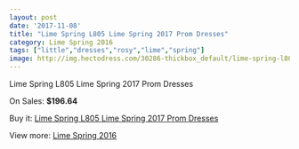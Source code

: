 ```yaml
---
layout: post
date: '2017-11-08'
title: "Lime Spring L805 Lime Spring 2017 Prom Dresses"
category: Lime Spring 2016
tags: ["little","dresses","rosy","lime","spring"]
image: http://img.hectodress.com/30286-thickbox_default/lime-spring-l805-lime-spring-2012-prom-dresses.jpg
---
```

Lime Spring L805 Lime Spring 2017 Prom Dresses

On Sales: **$196.64**
<a href="https://www.hectodress.com/lime-spring-2013/13925-lime-spring-l805-lime-spring-2012-prom-dresses.html"><amp-img layout="responsive" width="600" height="600" src="//img.hectodress.com/30286-thickbox_default/lime-spring-l805-lime-spring-2012-prom-dresses.jpg" alt="Lime Spring L805 Lime Spring 2017 Prom Dresses 0" /></a>
<a href="https://www.hectodress.com/lime-spring-2013/13925-lime-spring-l805-lime-spring-2012-prom-dresses.html"><amp-img layout="responsive" width="600" height="600" src="//img.hectodress.com/30287-thickbox_default/lime-spring-l805-lime-spring-2012-prom-dresses.jpg" alt="Lime Spring L805 Lime Spring 2017 Prom Dresses 1" /></a>

Buy it: [Lime Spring L805 Lime Spring 2017 Prom Dresses](https://www.hectodress.com/lime-spring-2013/13925-lime-spring-l805-lime-spring-2012-prom-dresses.html "Lime Spring L805 Lime Spring 2017 Prom Dresses")

View more: [Lime Spring 2016](https://www.hectodress.com/234-lime-spring-2013 "Lime Spring 2016")